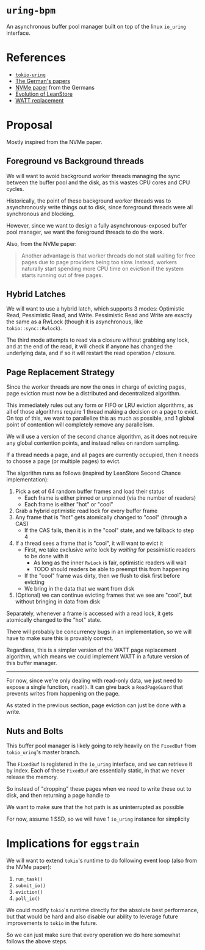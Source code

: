 # `uring-bpm`

An asynchronous buffer pool manager built on top of the linux `io_uring` interface.

# References

-   [`tokio-uring`](https://github.com/tokio-rs/tokio-uring)
-   [The German's papers](https://www.cs.cit.tum.de/dis/research/leanstore/)
-   [NVMe paper](https://www.vldb.org/pvldb/vol16/p2090-haas.pdf) from the Germans
-   [Evolution of LeanStore](https://dl.gi.de/server/api/core/bitstreams/edd344ab-d765-4454-9dbe-fcfa25c8059c/content)
-   [WATT replacement](https://www.vldb.org/pvldb/vol16/p3323-vohringer.pdf)

# Proposal

Mostly inspired from the NVMe paper.

## Foreground vs Background threads

We will want to avoid background worker threads managing the sync between the buffer pool and the disk,
as this wastes CPU cores and CPU cycles.

Historically, the point of these background worker threads was to asynchronously write things out to disk,
since foreground threads were all synchronous and blocking.

However, since we want to design a fully asynchronous-exposed buffer pool manager, we want the
foreground threads to do the work.

Also, from the NVMe paper:

> Another advantage is that worker threads do not stall waiting for free pages
> due to page providers being too slow.
> Instead, workers naturally start spending more CPU time on eviction if the
> system starts running out of free pages.


## Hybrid Latches

We will want to use a hybrid latch, which supports 3 modes:
Optimistic Read, Pessimistic Read, and Write.
Pessimistic Read and Write are exactly the same as a RwLock
(though it is asynchronous, like `tokio::sync::Rwlock`).

The third mode attempts to read via a closure without grabbing any lock,
and at the end of the read, it will check if anyone has changed the underlying data,
and if so it will restart the read operation / closure.

## Page Replacement Strategy

Since the worker threads are now the ones in charge of evicting pages,
page eviction must now be a distributed and decentralized algorithm.

This immediately rules out any form or FIFO or LRU eviction algorithms,
as all of those algorithms require 1 thread making a decision on a page to evict.
On top of this, we want to parallelize this as much as possible, and 1 global
point of contention will completely remove any parallelism.

We will use a version of the second chance algorithm, as it does not require
any global contention points, and instead relies on random sampling.

If a thread needs a page, and all pages are currently occupied, then it needs to choose
a page (or multiple pages) to evict.

The algorithm runs as follows (inspired by LeanStore Second Chance implementation):

1. Pick a set of 64 random buffer frames and load their status
    - Each frame is either pinned or unpinned (via the number of readers)
    - Each frame is either "hot" or "cool"
2. Grab a hybrid optimistic read lock for every buffer frame
3. Any frame that is "hot" gets atomically changed to "cool" (through a CAS)
    - If the CAS fails, then it is in the "cool" state, and we fallback to step 4
4. If a thread sees a frame that is "cool", it will want to evict it
    - First, we take exclusive write lock by _waiting_ for pessimistic readers to be done with it
        - As long as the inner `RwLock` is fair, optimistic readers will wait
        - TODO should readers be able to preempt this from happening
    - If the "cool" frame was dirty, then we flush to disk first before evicting
    - We bring in the data that we want from disk
5. (Optional) we can continue evicting frames that we see are "cool", but without bringing in data from disk

Separately, whenever a frame is accessed with a read lock, it gets atomically changed to the "hot" state.

There will probably be concurrency bugs in an implementation,
so we will have to make sure this is provably correct.

Regardless, this is a simpler version of the WATT page replacement algorithm,
which means we could implement WATT in a future version of this buffer manager.

---

For now, since we're only dealing with read-only data,
we just need to expose a single function, `read()`. It can give back a
`ReadPageGuard` that prevents writes from happening on the page.

As stated in the previous section, page eviction can just be done with a write.

## Nuts and Bolts

This buffer pool manager is likely going to rely heavily on the `FixedBuf` from `tokio_uring`'s master branch.

The `FixedBuf` is registered in the `io_uring` interface, and we can retrieve it by index.
Each of these `FixedBuf` are essentially static, in that we never release the memory.

So instead of "dropping" these pages when we need to write these out to disk,
and then returning a page handle to

We want to make sure that the hot path is as uninterrupted as possible

For now, assume 1 SSD, so we will have 1 `io_uring` instance for simplicity


# Implications for `eggstrain`

We will want to extend `tokio`'s runtime to do following event loop (also from the NVMe paper):

1. `run_task()`
2. `submit_io()`
3. `eviction()`
4. `poll_io()`

We could modify `tokio`'s runtime directly for the absolute best performance,
but that would be hard and also disable our ability to leverage future improvements to `tokio` in the future.

So we can just make sure that every operation we do here somewhat follows the above steps.


